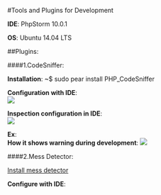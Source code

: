 #Tools and Plugins for Development

**IDE**: PhpStorm 10.0.1

**OS**: Ubuntu 14.04 LTS

##Plugins:

####1.CodeSniffer:

  **Installation**: ~$ sudo pear install PHP_CodeSniffer
  
  **Configuration with IDE**:  
  ![](/images/logo.png)
  
  **Inspection configuration in IDE**:  
  ![](/images/logo.png)
  
  **Ex**:  
  **How it shows warning during development**:
  ![](/images/logo.png)
  
####2.Mess Detector:

  [Install mess detector](http://phpmd.org/download/index.html)
  
  **Configure with IDE**:
